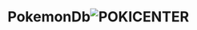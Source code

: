 # PokemonDb![POKICENTER](https://user-images.githubusercontent.com/96288531/199801272-dae69e8c-ba0c-46f4-a316-a944ced1c2f0.png)
